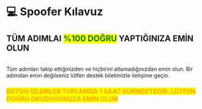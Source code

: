 # 💻 Spoofer Kılavuz

## TÜM ADIMLAI <mark style="color:green;">%100 DOĞRU</mark> YAPTIĞINIZA EMİN OLUN&#x20;

\
Tüm adımları takip ettiğinizden ve hiçbirini atlamadığınızdan emin olun. Bir adımdan emin değilseniz lütfen destek biletimizle iletişime geçin.

### <mark style="color:orange;">BÜTÜN İŞLEMLER TOPLAMDA 1 SAAT SÜRMEKTEDİR. LÜTFEN DOĞRU OKUDUĞUNUZA EMİN OLUN</mark> <a href="#butun-islemler-toplamda-1-saat-surmektedir.-lutfen-dogru-okudugunuzdan-emin-olun" id="butun-islemler-toplamda-1-saat-surmektedir.-lutfen-dogru-okudugunuzdan-emin-olun"></a>
